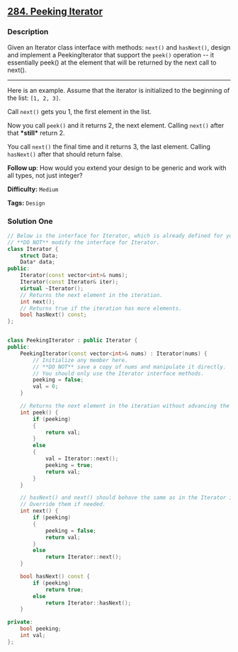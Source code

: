 ## [284. Peeking Iterator](https://leetcode.com/problems/peeking-iterator/description/)

### Description

Given an Iterator class interface with methods: `next()` and `hasNext()`, design and implement a PeekingIterator that support the `peek()` operation -- it essentially peek() at the element that will be returned by the next call to next().

---

Here is an example. Assume that the iterator is initialized to the beginning of the list: `[1, 2, 3]`.

Call `next()` gets you 1, the first element in the list.

Now you call `peek()` and it returns 2, the next element. Calling `next()` after that **\*still\*** return 2.

You call `next()` the final time and it returns 3, the last element. Calling `hasNext()` after that should return false.

**Follow up**: How would you extend your design to be generic and work with all types, not just integer?

**Difficulty:** `Medium`

**Tags:** `Design`

### Solution One

```c++
// Below is the interface for Iterator, which is already defined for you.
// **DO NOT** modify the interface for Iterator.
class Iterator {
    struct Data;
	Data* data;
public:
	Iterator(const vector<int>& nums);
	Iterator(const Iterator& iter);
	virtual ~Iterator();
	// Returns the next element in the iteration.
	int next();
	// Returns true if the iteration has more elements.
	bool hasNext() const;
};


class PeekingIterator : public Iterator {
public:
    PeekingIterator(const vector<int>& nums) : Iterator(nums) {
        // Initialize any member here.
        // **DO NOT** save a copy of nums and manipulate it directly.
        // You should only use the Iterator interface methods.
        peeking = false;
        val = 0;
    }

    // Returns the next element in the iteration without advancing the iterator.
    int peek() {
        if (peeking)
        {
            return val;
        }
        else
        {
            val = Iterator::next();
            peeking = true;
            return val;
        }
    }

    // hasNext() and next() should behave the same as in the Iterator interface.
    // Override them if needed.
    int next() {
        if (peeking)
        {
            peeking = false;
            return val;
        }
        else
            return Iterator::next();
    }

    bool hasNext() const {
        if (peeking)
            return true;
        else
            return Iterator::hasNext();
    }

private:
    bool peeking;
    int val;
};
```
